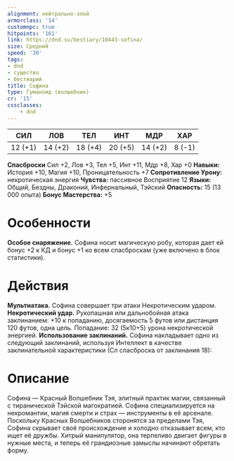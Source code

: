 ```yaml
---
alignment: нейтрально-злой
armorclass: '14'
customnpc: true
hitpoints: '161'
link: https://dnd.su/bestiary/10443-sofina/
size: Средний
speed: '30'
tags:
- dnd
- существо
- бестиарий
title: Софина
type: Гуманоид (волшебник)
cr: '15'
cssclasses:
    - dnd
---
```



| СИЛ | ЛОВ | ТЕЛ | ИНТ | МДР | ХАР |
|---|---|---|---|---|---|
| 12 (+1) | 14 (+2) | 18 (+4) | 20 (+5) | 14 (+2) | 8 (-1) |
**Спасброски** Сил +2, Лов +3, Тел +5, Инт +11, Мдр +8, Хар +0
**Навыки:** История +10, Магия +10, Проницательность +7
**Сопротивление Урону:** некротическая энергия
**Чувства:** пассивное Восприятие 12
**Языки:** Общий, Бездны, Драконий, Инфернальный, Тэйский
**Опасность:** 15 (13 000 опыта)
**Бонус Мастерства:** +5


# Особенности
**Особое снаряжение.** Софина носит магическую робу, которая дает ей бонус +2 к КД и бонус +1 ко всем спасброскам (уже включено в блок статистики).


# Действия
**Мультиатака.** Софина совершает три атаки Некротическим ударом.
**Некротический удар.** Рукопашная или дальнобойная атака заклинанием: +10 к попаданию, досягаемость 5 футов или дистанция 120 футов, одна цель. Попадание: 32 (5к10+5) урона некротической энергией.
**Использование заклинаний.** Софина накладывает одно из следующий заклинаний, используя Интеллект в качестве заклинательной характеристики (Сл спасброска от заклинания 18):


# Описание
Софина — Красный Волшебник Тэя, элитный практик магии, связанный с тиранической Тэйской магократией. Софина специализируется на некромантии, магия смерти и страх — инструменты в её арсенале. Поскольку Красных Волшебников сторонятся за пределами Тэя, Софина скрывает своё происхождение и холодно отказывает всем, кто ищет её дружбы. Хитрый манипулятор, она терпеливо двигает фигуры в нужные места, и теперь её грандиозные замыслы начинают обретать форму.